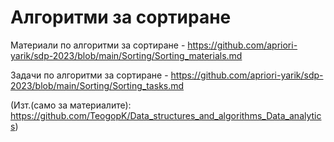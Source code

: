 # Алгоритми за сортиране
Материали по алгоритми за сортиране - https://github.com/apriori-yarik/sdp-2023/blob/main/Sorting/Sorting_materials.md

Задачи по алгоритми за сортиране - https://github.com/apriori-yarik/sdp-2023/blob/main/Sorting/Sorting_tasks.md

(Изт.(само за материалите): https://github.com/TeogopK/Data_structures_and_algorithms_Data_analytics)
